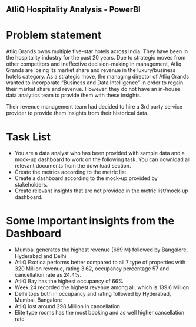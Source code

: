 ## AtliQ Hospitality Analysis - PowerBI
# Problem statement
Atliq Grands owns multiple five-star hotels across India. They have been in the hospitality industry for the past 20 years. Due to strategic moves from other competitors and ineffective decision-making in management, Atliq Grands are losing its market share and revenue in the luxury/business hotels category. As a strategic move, the managing director of Atliq Grands wanted to incorporate “Business and Data Intelligence” in order to regain their market share and revenue. However, they do not have an in-house data analytics team to provide them with these insights.

Their revenue management team had decided to hire a 3rd party service provider to provide them insights from their historical data.

# Task List
* You are a data analyst who has been provided with sample data and a mock-up dashboard to work on the following task. You can download all relevant documents from the download section.
* Create the metrics according to the metric list.
* Create a dashboard according to the mock-up provided by stakeholders.
* Create relevant insights that are not provided in the metric list/mock-up dashboard.

# Some Important insights from the Dashboard
* Mumbai generates the highest revenue (669 M) followed by Bangalore, Hyderabad and Delhi
* AtliQ Exotica performs better compared to all 7 type of properties with 320 Million revenue, rating 3.62, occupancy percentage 57 and cancellation rate as 24.4%.
* AtliQ Bay has the highest occupancy of 66%
* Week 24 recorded the highest revenue among all, which is 139.6 Million
* Delhi tops both in occupancy and rating followed by Hyderabad, Mumbai, Bangalore
* AtliQ lost around 298 Million in cancellation
* Elite type rooms has the most booking and as well higher cancellation rate
